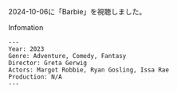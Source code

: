 2024-10-06に「Barbie」を視聴しました。

Infomation
```
---
Year: 2023
Genre: Adventure, Comedy, Fantasy
Director: Greta Gerwig
Actors: Margot Robbie, Ryan Gosling, Issa Rae
Production: N/A
---
```
